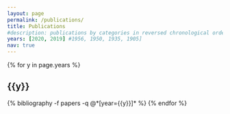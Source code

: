 ```yaml
---
layout: page
permalink: /publications/
title: Publications
#description: publications by categories in reversed chronological order. generated by jekyll-scholar.
years: [2020, 2019] #1956, 1950, 1935, 1905]
nav: true
---
```


<div class="publications">

{% for y in page.years %}
  <h2 class="year">{{y}}</h2>
  {% bibliography -f papers -q @*[year={{y}}]* %}
{% endfor %}

</div>
